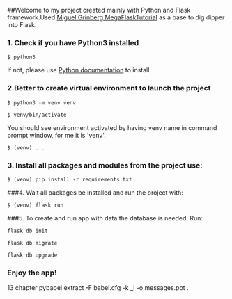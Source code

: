 ##Welcome to my project created mainly with Python and Flask framework.Used [Miguel Grinberg MegaFlaskTutorial](https://blog.miguelgrinberg.com/post/the-flask-mega-tutorial-part-i-hello-world) as a base to dig dipper into Flask.

### 1. Check if you have Python3  installed
`$ python3`

If not, please use [Python documentation](https://www.python.org/downloads/) to install.


### 2.Better to create virtual environment to launch the project
`$ python3 -m venv venv`

`$ venv/bin/activate`

You should see environment activated by having venv name in command prompt window, for me it is 'venv'.

 `$ (venv) ...`

### 3. Install all packages and modules from the project use:

`$ (venv) pip install -r requirements.txt`

###4. Wait all packages be installed and run the project with:

`$ (venv) flask run`

###5. To create and run app with data the database is needed. Run: 

`flask db init`

`flask db migrate`

`flask db upgrade`
### Enjoy the app!


13 chapter
pybabel extract -F babel.cfg -k _l -o messages.pot .



